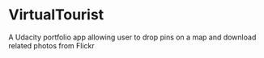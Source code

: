 # VirtualTourist
A Udacity portfolio app allowing user to drop pins on a map and download related photos from Flickr

